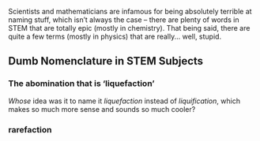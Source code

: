Scientists and mathematicians are infamous for being absolutely terrible at naming stuff, which isn’t always the case – there are plenty of words in STEM that are totally epic (mostly in chemistry). That being said, there are quite a few terms (mostly in physics) that are really... well, stupid.


## Dumb Nomenclature in STEM Subjects

### The abomination that is ‘liquefaction’
*Whose* idea was it to name it *liquefaction* instead of *liquification*, which makes so much more sense and sounds so much cooler?

### rarefaction
